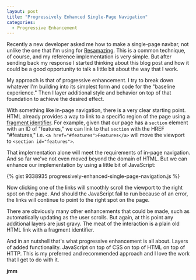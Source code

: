 ```yaml
---
layout: post
title: "Progressively Enhanced Single-Page Navigation"
categories:
  - Progressive Enhancement
---
```


Recently a new developer asked me how to make a single-page navbar, not unlike the one that I'm using for [Resamazing](http://resamazing.com). This is a common technique, of course, and my reference implementation is very simple. But after sending back my response I started thinking about this blog post and how it could be a good opportunity to talk a little bit about the way that I work.

My approach is that of progressive enhancement. I try to break down whatever I'm building into its simplest form and code for the "baseline experience." Then I layer additional style and behavior on top of that foundation to achieve the desired effect.

With something like in-page navigation, there is a very clear starting point. HTML already provides a way to link to a specific region of the page using a [fragment identifier](http://en.wikipedia.org/wiki/Fragment_identifier). For example, given that our page has a `section` element with an ID of "features," we can link to that `section` with the HREF "#features," i.e. `<a href="#features">Features</a>` will move the viewport to `<section id="features">`.

That implementation alone will meet the requirements of in-page navigation. And so far we've not even moved beyond the domain of HTML. But we can enhance our implementation by using a little bit of JavaScript:

{% gist 9338935 progressively-enhanced-single-page-navigation.js %}

Now clicking one of the links will smoothly scroll the viewport to the right spot on the page. And should the JavaScript fail to run because of an error, the links will continue to point to the right spot on the page.

There are obviously many other enhancements that could be made, such as automatically updating as the user scrolls. But again, at this point any additional layers are just gravy. The meat of the interaction is a plain old HTML link with a fragment identifier.

And in an nutshell that's what progressive enhancement is all about. Layers of added functionality. JavaScript on top of CSS on top of HTML on top of HTTP. This is my preferred and recommended approach and I love the work that I get to do with it.

**jmm**
